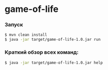 # game-of-life

### Запуск
```bash
$ mvn clean install
$ java -jar target/game-of-life-1.0.jar run
```

### Краткий обзор всех команд:
```bash
$ java -jar target/game-of-life-1.0.jar help
```
